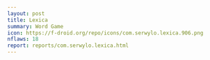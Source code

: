 ```yaml
---
layout: post
title: Lexica
summary: Word Game
icon: https://f-droid.org/repo/icons/com.serwylo.lexica.906.png
nflaws: 18
report: reports/com.serwylo.lexica.html
---
```

